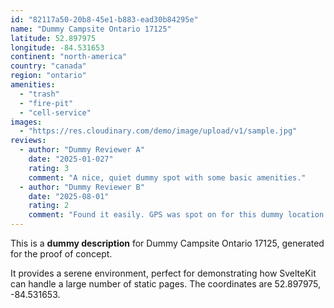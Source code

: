 ```yaml
---
id: "82117a50-20b8-45e1-b883-ead30b84295e"
name: "Dummy Campsite Ontario 17125"
latitude: 52.897975
longitude: -84.531653
continent: "north-america"
country: "canada"
region: "ontario"
amenities:
  - "trash"
  - "fire-pit"
  - "cell-service"
images:
  - "https://res.cloudinary.com/demo/image/upload/v1/sample.jpg"
reviews:
  - author: "Dummy Reviewer A"
    date: "2025-01-027"
    rating: 3
    comment: "A nice, quiet dummy spot with some basic amenities."
  - author: "Dummy Reviewer B"
    date: "2025-08-01"
    rating: 2
    comment: "Found it easily. GPS was spot on for this dummy location."
---
```


This is a **dummy description** for Dummy Campsite Ontario 17125, generated for the proof of concept.

It provides a serene environment, perfect for demonstrating how SvelteKit can handle a large number of static pages. The coordinates are 52.897975, -84.531653.
